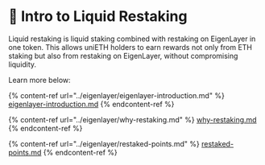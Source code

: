 # 🔀 Intro to Liquid Restaking

Liquid restaking is liquid staking combined with restaking on EigenLayer in one token. This allows uniETH holders to earn rewards not only from ETH staking but also from restaking on EigenLayer, without compromising liquidity.

Learn more below:

{% content-ref url="../eigenlayer/eigenlayer-introduction.md" %}
[eigenlayer-introduction.md](../eigenlayer/eigenlayer-introduction.md)
{% endcontent-ref %}

{% content-ref url="../eigenlayer/why-restaking.md" %}
[why-restaking.md](../eigenlayer/why-restaking.md)
{% endcontent-ref %}

{% content-ref url="../eigenlayer/restaked-points.md" %}
[restaked-points.md](../eigenlayer/restaked-points.md)
{% endcontent-ref %}
